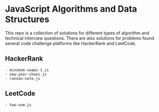 # JavaScript Algorithms and Data Structures
This repo is a collection of solutions for different types of algorithm and technical interciew
questions. Thera are also solutions for problems found several code challenge platforms like HackerRank and LeetCode.

## HackerRank
	- minimum-swaps-1.js
	- new-year-chaos.js
	- ranson-note.js

## LeetCode
	- two-sum.js
